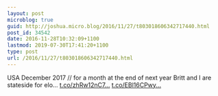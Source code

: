 ```yaml
---
layout: post
microblog: true
guid: http://joshua.micro.blog/2016/11/27/t803018606342717440.html
post_id: 34542
date: 2016-11-28T10:32:09+1100
lastmod: 2019-07-30T17:41:20+1100
type: post
url: /2016/11/27/t803018606342717440.html
---
```

USA December 2017 // for a month at the end of next year Britt and I are stateside for elo… [t.co/zhRw12nC7...](https://t.co/zhRw12nC71) [t.co/EBl16CPwy...](https://t.co/EBl16CPwyN)
